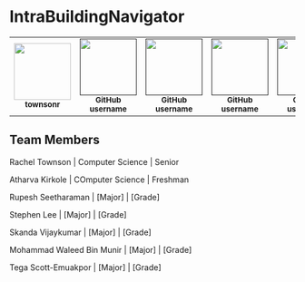# IntraBuildingNavigator

<table>
  <tbody>
    <tr>
      <td align="center">
        <a href="https://github.com/townsonr">
        <img src="https://avatars.githubusercontent.com/u/73606631?v=4" width="100px;">
        </a><br/>
        <small><b>townsonr</b></small>
      </td>
      <td align="center">
        <a href="">
        <img src="" width="100px;">
        </a><br/>
        <small><b>GitHub username</b></small>
      </td>
      <td align="center">
        <a href="">
        <img src="" width="100px;">
        </a><br/>
        <small><b>GitHub username</b></small>
      </td>
      <td align="center">
        <a href="">
        <img src="" width="100px;">
        </a><br/>
        <small><b>GitHub username</b></small>
      </td>
      <td align="center">
        <a href="">
        <img src="" width="100px;">
        </a><br/>
        <small><b>GitHub username</b></small>
      </td>
      <td align="center">
        <a href="">
        <img src="" width="100px;">
        </a><br/>
        <small><b>GitHub username</b></small>
      </td>
      <td align="center">
        <a href="">
        <img src="" width="100px;">
        </a><br/>
        <small><b>GitHub username</b></small>
      </td>
    </tr>
  </tbody>
</table>

## Team Members
Rachel Townson | Computer Science | Senior

Atharva Kirkole | COmputer Science | Freshman

Rupesh Seetharaman | [Major] | [Grade]

Stephen Lee | [Major] | [Grade]

Skanda Vijaykumar | [Major] | [Grade]

Mohammad Waleed Bin Munir | [Major] | [Grade]

Tega Scott-Emuakpor | [Major] | [Grade]

